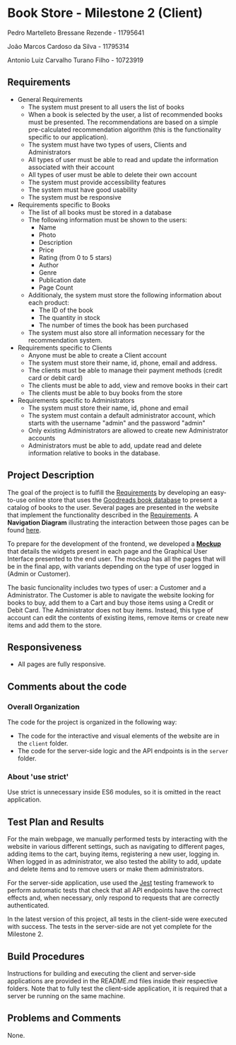 # Book Store - Milestone 2 (Client)

Pedro Martelleto Bressane Rezende - 11795641

João Marcos Cardoso da Silva - 11795314

Antonio Luiz Carvalho Turano Filho - 10723919

## Requirements
 - General Requirements
    - The system must present to all users the list of books
    - When a book is selected by the user, a list of recommended books must be presented. The recommendations are based on a simple pre-calculated recommendation algorithm (this is the functionality specific to our application).
    - The system must have two types of users, Clients and Administrators 
    - All types of user must be able to read and update the information associated with their account
    - All types of user must be able to delete their own account
    - The system must provide accessibility features
    - The system must have good usability
    - The system must be responsive
  - Requirements specific to Books
    - The list of all books must be stored in a database
    - The following information must be shown to the users:
      - Name
      - Photo
      - Description
      - Price
      - Rating (from 0 to 5 stars)
      - Author
      - Genre
      - Publication date
      - Page Count
    - Additionaly, the system must store the following information about each product:
      - The ID of the book
      - The quantity in stock
      - The number of times the book has been purchased
    - The system must also store all information necessary for the recommendation system.
  - Requirements specific to Clients
    - Anyone must be able to create a Client account
    - The system must store their name, id, phone, email and address.
    - The clients must be able to manage their payment methods (credit card or debit card)
    - The clients must be able to add, view and remove books in their cart
    - The clients must be able to buy books from the store
 - Requirements specific to Administrators
    - The system must store their name, id, phone and email
    - The system must contain a default administrator account, which starts with the username "admin" and the password "admin"
    - Only existing Administrators are allowed to create new Administrator accounts
    - Administrators must be able to add, update read and delete information relative to books in the database.


## Project Description

The goal of the project is to fulfill the [Requirements](#requirements) by developing an easy-to-use online store that uses the [Goodreads book database](https://www.kaggle.com/datasets/austinreese/goodreads-books) to present a catalog of books to the user. Several pages are presented in the website that implement the functionality described in the [Requirements](#requirements). A **Navigation Diagram** illustrating the interaction between those pages can be found [here](https://www.figma.com/file/xTA8quNUIcFnJdaKB3LAgx/Navigation-Diagram?node-id=0%3A1).

To prepare for the development of the frontend, we developed a **[Mockup](https://www.figma.com/file/ZpRNOgvVlgQQf5CxK1sVEg/Book-Store---Mockup?node-id=0%3A1)** that details the widgets present in each page and the Graphical User Interface presented to the end user. The mockup has all the pages that will be in the final app, with variants depending on the type of user logged in (Admin or Customer).

The basic funcionality includes two types of user: a Customer and a Administrator. The Customer is able to navigate the website looking for books to buy, add them to a Cart and buy those items using a Credit or Debit Card. The Administrator does not buy items. Instead, this type of account can edit the contents of existing items, remove items or create new items and add them to the store.


## Responsiveness

* All pages are fully responsive.

## Comments about the code

### Overall Organization

The code for the project is organized in the following way:

 - The code for the interactive and visual elements of the website are in the `client` folder.
 - The code for the server-side logic and the API endpoints is in the `server` folder. 

### About 'use strict'

Use strict is unnecessary inside ES6 modules, so it is omitted in the react application.
## Test Plan and Results

For the main webpage, we manually performed tests by interacting with the website in various different settings, such as navigating to different pages, adding items to the cart, buying items, registering a new user, logging in. When logged in as administrator, we also tested the ability to add, update and delete items and to remove users or make them administrators.

For the server-side application, use used the [Jest](https://jestjs.io/) testing framework to perform automatic tests that check that all API endpoints have the correct effects and, when necessary, only respond to requests that are correctly authenticated.

In the latest version of this project, all tests in the client-side were executed with success. The tests in the server-side are not yet complete for the Milestone 2.
## Build Procedures

Instructions for building and executing the client and server-side applications are provided in the README.md files inside their respective folders. Note that to fully test the client-side application, it is required that a server be running on the same machine.
## Problems and Comments

None.
